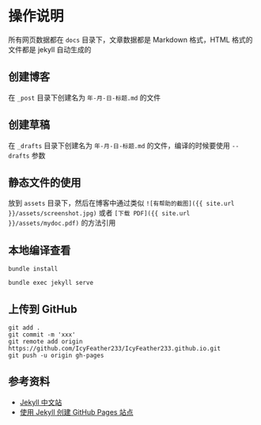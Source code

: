 # 操作说明

所有网页数据都在 `docs` 目录下，文章数据都是 Markdown 格式，HTML 格式的文件都是 jekyll 自动生成的

## 创建博客

在 `_post` 目录下创建名为 `年-月-日-标题.md` 的文件

## 创建草稿

在 `_drafts` 目录下创建名为 `年-月-日-标题.md` 的文件，编译的时候要使用 `--drafts` 参数

## 静态文件的使用

放到 `assets` 目录下，然后在博客中通过类似 `![有帮助的截图]({{ site.url }}/assets/screenshot.jpg)` 或者 `[下载 PDF]({{ site.url }}/assets/mydoc.pdf)` 的方法引用

## 本地编译查看

`bundle install`

`bundle exec jekyll serve`

## 上传到 GitHub

```
git add .
git commit -m 'xxx'
git remote add origin https://github.com/IcyFeather233/IcyFeather233.github.io.git
git push -u origin gh-pages
```

## 参考资料

- [Jekyll 中文站](https://jekyllcn.com/docs/home/)
- [使用 Jekyll 创建 GitHub Pages 站点](https://docs.github.com/zh/pages/setting-up-a-github-pages-site-with-jekyll/creating-a-github-pages-site-with-jekyll)
